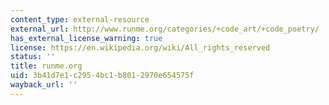 ```yaml
---
content_type: external-resource
external_url: http://www.runme.org/categories/+code_art/+code_poetry/
has_external_license_warning: true
license: https://en.wikipedia.org/wiki/All_rights_reserved
status: ''
title: runme.org
uid: 3b41d7e1-c295-4bc1-b801-2970e654575f
wayback_url: ''
---
```

